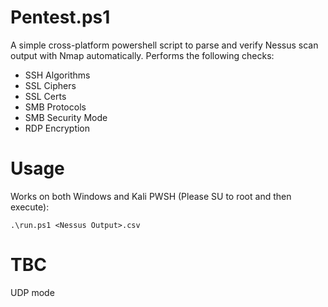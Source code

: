 # Pentest.ps1
A simple cross-platform powershell script to parse and verify Nessus scan output with Nmap automatically. Performs the following checks:
- SSH Algorithms
- SSL Ciphers
- SSL Certs
- SMB Protocols
- SMB Security Mode
- RDP Encryption

# Usage
Works on both Windows and Kali PWSH (Please SU to root and then execute):
```
.\run.ps1 <Nessus Output>.csv
```

# TBC
UDP mode
